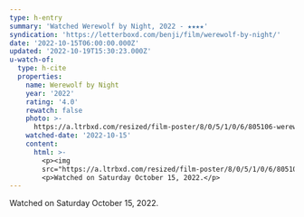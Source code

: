 ```yaml
---
type: h-entry
summary: 'Watched Werewolf by Night, 2022 - ★★★★'
syndication: 'https://letterboxd.com/benji/film/werewolf-by-night/'
date: '2022-10-15T06:00:00.000Z'
updated: '2022-10-19T15:30:23.000Z'
u-watch-of:
  type: h-cite
  properties:
    name: Werewolf by Night
    year: '2022'
    rating: '4.0'
    rewatch: false
    photo: >-
      https://a.ltrbxd.com/resized/film-poster/8/0/5/1/0/6/805106-werewolf-by-night-0-600-0-900-crop.jpg?v=5abea85cf4
    watched-date: '2022-10-15'
    content:
      html: >-
        <p><img
        src="https://a.ltrbxd.com/resized/film-poster/8/0/5/1/0/6/805106-werewolf-by-night-0-600-0-900-crop.jpg?v=5abea85cf4"/></p>
        <p>Watched on Saturday October 15, 2022.</p>
---
```

Watched on Saturday October 15, 2022.
